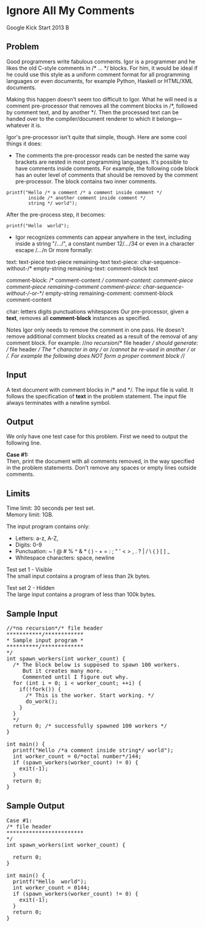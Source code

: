 # Ignore All My Comments
 Google Kick Start 2013 B

## Problem
Good programmers write fabulous comments. Igor is a programmer and he likes the old C-style comments in /* ... */ blocks. For him, it would be ideal if he could use this style as a uniform comment format for all programming languages or even documents, for example Python, Haskell or HTML/XML documents.

Making this happen doesn't seem too difficult to Igor. What he will need is a comment pre-processor that removes all the comment blocks in /*, followed by comment text, and by another */. Then the processed text can be handed over to the compiler/document renderer to which it belongs—whatever it is.

Igor's pre-processor isn't quite that simple, though. Here are some cool things it does:

* The comments the pre-processor reads can be nested the same way brackets are nested in most programming languages. It's possible to have comments inside comments. For example, the following code block has an outer level of comments that should be removed by the comment pre-processor. The block contains two inner comments.

```
printf("Hello /* a comment /* a comment inside comment */ 
        inside /* another comment inside comment */ 
        string */ world");
```

 After the pre-process step, it becomes:

```
printf("Hello  world");
```
* Igor recognizes comments can appear anywhere in the text, including inside a string "/*...*/", a constant number 12/*...*/34 or even in a character escape \/*...*/n
Or more formally:

text:
  text-piece
  text-piece remaining-text
text-piece:
  char-sequence-without-/*
  empty-string
remaining-text:
  comment-block text

comment-block:
  /* comment-content */
comment-content:
  comment-piece
  comment-piece remaining-comment
comment-piece:
  char-sequence-without-/*-or-*/
  empty-string
remaining-comment:
  comment-block comment-content

char:
  letters
  digits
  punctuations
  whitespaces
Our pre-processor, given a **text**, removes all **comment-block** instances as specified.

Notes
Igor only needs to remove the comment in one pass. He doesn't remove additional comment blocks created as a result of the removal of any comment block. For example:
//*no recursion*/* file header */
should generate:
/* file header */
The * character in any /* or /*cannot be re-used in another /* or */. For example the following does NOT form a proper comment block
/*/

## Input
A text document with comment blocks in /* and */. The input file is valid. It follows the specification of **text** in the problem statement. The input file always terminates with a newline symbol.

## Output
We only have one test case for this problem. First we need to output the following line.

**Case #1:**  
Then, print the document with all comments removed, in the way specified in the problem statements. Don't remove any spaces or empty lines outside comments.

## Limits

Time limit: 30 seconds per test set.  
Memory limit: 1GB.

The input program contains only:

* Letters: a-z, A-Z,
* Digits: 0-9
* Punctuation: ~ ! @ # % ^ & * ( ) - + = : ; " ' < > , . ? | / \ { } [ ] _
* Whitespace characters: space, newline

Test set 1 - Visible  
The small input contains a program of less than 2k bytes.

Test set 2 - Hidden  
The large input contains a program of less than 100k bytes.

## Sample Input
<pre>
//*no recursion*/* file header
***********/************
* Sample input program *
**********/*************
*/
int spawn_workers(int worker_count) {
  /* The block below is supposed to spawn 100 workers.
     But it creates many more.
     Commented until I figure out why.
  for (int i = 0; i < worker_count; ++i) {
    if(!fork()) {
      /* This is the worker. Start working. */
      do_work();
    }
  }
  */
  return 0; /* successfully spawned 100 workers */
}

int main() {
  printf("Hello /*a comment inside string*/ world");
  int worker_count = 0/*octal number*/144;
  if (spawn_workers(worker_count) != 0) {
    exit(-1);
  }
  return 0;
}
</pre>

## Sample Output
<pre>
Case #1:
/* file header
************************
*/
int spawn_workers(int worker_count) {
  
  return 0; 
}

int main() {
  printf("Hello  world");
  int worker_count = 0144;
  if (spawn_workers(worker_count) != 0) {
    exit(-1);
  }
  return 0;
}
</pre>
